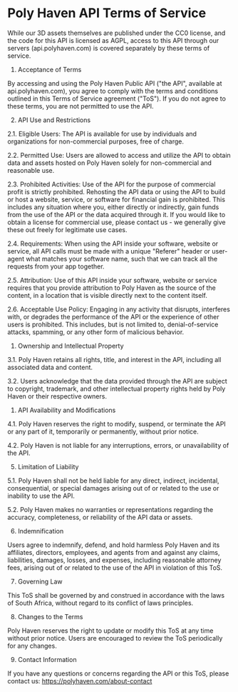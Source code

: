 # Poly Haven API Terms of Service

While our 3D assets themselves are published under the CC0 license, and the code for this API is licensed as AGPL, access to this API through our servers (api.polyhaven.com) is covered separately by these terms of service.

1. Acceptance of Terms

By accessing and using the Poly Haven Public API ("the API", available at api.polyhaven.com), you agree to comply with the terms and conditions outlined in this Terms of Service agreement ("ToS"). If you do not agree to these terms, you are not permitted to use the API.

2. API Use and Restrictions

2.1. Eligible Users: The API is available for use by individuals and organizations for non-commercial purposes, free of charge.

2.2. Permitted Use: Users are allowed to access and utilize the API to obtain data and assets hosted on Poly Haven solely for non-commercial and reasonable use.

2.3. Prohibited Activities: Use of the API for the purpose of commercial profit is strictly prohibited. Rehosting the API data or using the API to build or host a website, service, or software for financial gain is prohibited. This includes any situation where you, either directly or indirectly, gain funds from the use of the API or the data acquired through it. If you would like to obtain a license for commercial use, please contact us - we generally give these out freely for legitimate use cases.

2.4. Requirements: When using the API inside your software, website or service, all API calls must be made with a unique "Referer" header or user-agent what matches your software name, such that we can track all the requests from your app together.

2.5. Attribution: Use of this API inside your software, website or service requires that you provide attribution to Poly Haven as the source of the content, in a location that is visible directly next to the content itself.

2.6. Acceptable Use Policy: Engaging in any activity that disrupts, interferes with, or degrades the performance of the API or the experience of other users is prohibited. This includes, but is not limited to, denial-of-service attacks, spamming, or any other form of malicious behavior.

1. Ownership and Intellectual Property

3.1. Poly Haven retains all rights, title, and interest in the API, including all associated data and content.

3.2. Users acknowledge that the data provided through the API are subject to copyright, trademark, and other intellectual property rights held by Poly Haven or their respective owners.

1. API Availability and Modifications

4.1. Poly Haven reserves the right to modify, suspend, or terminate the API or any part of it, temporarily or permanently, without prior notice.

4.2. Poly Haven is not liable for any interruptions, errors, or unavailability of the API.

5. Limitation of Liability

5.1. Poly Haven shall not be held liable for any direct, indirect, incidental, consequential, or special damages arising out of or related to the use or inability to use the API.

5.2. Poly Haven makes no warranties or representations regarding the accuracy, completeness, or reliability of the API data or assets.

6. Indemnification

Users agree to indemnify, defend, and hold harmless Poly Haven and its affiliates, directors, employees, and agents from and against any claims, liabilities, damages, losses, and expenses, including reasonable attorney fees, arising out of or related to the use of the API in violation of this ToS.

7. Governing Law

This ToS shall be governed by and construed in accordance with the laws of South Africa, without regard to its conflict of laws principles.

8. Changes to the Terms

Poly Haven reserves the right to update or modify this ToS at any time without prior notice. Users are encouraged to review the ToS periodically for any changes.

9. Contact Information

If you have any questions or concerns regarding the API or this ToS, please contact us: https://polyhaven.com/about-contact
